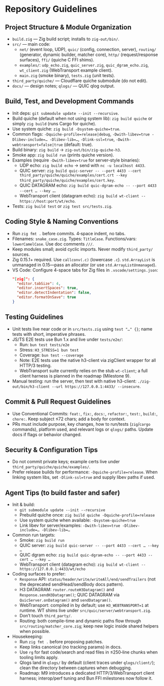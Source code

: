 # Repository Guidelines

## Project Structure & Module Organization
- `build.zig` — Zig build script; installs to `zig-out/bin/`.
- `src/` — main code:
  - `net/` (event loop, UDP), `quic/` (config, connection, server), `routing/` (generator, dynamic builder, matcher core), `http/` (request/response surfaces), `ffi/` (quiche C FFI shims).
  - `examples/`: `udp_echo.zig`, `quic_server.zig`, `quic_dgram_echo.zig`, `wt_client.zig` (WebTransport example client).
  - `main.zig` (smoke binary), `tests.zig` (unit tests).
- `third_party/quiche/` — Cloudflare quiche submodule (do not edit).
- `docs/` — design notes; `qlogs/` — QUIC qlog output.

## Build, Test, and Development Commands
- Init deps: `git submodule update --init --recursive`.
- Build quiche (default when not using system lib): `zig build quiche` or simply `zig build` (runs Cargo for quiche).
- Use system quiche: `zig build -Dsystem-quiche=true`.
- Common flags: `-Dquiche-profile=release|debug`, `-Dwith-libev=true -Dlibev-include=… -Dlibev-lib=…`, `-Dlink-ssl=true`, `-Dwith-webtransport=false|true` (default: true).
- Build binary: `zig build` → `zig-out/bin/zig-quiche-h3`.
- Smoke app: `zig build run` (prints quiche version).
- Examples (require `-Dwith-libev=true` for server-style binaries):
  - UDP echo: `zig build echo` → send with `nc -u localhost 4433`.
  - QUIC server: `zig build quic-server -- --port 4433 --cert third_party/quiche/quiche/examples/cert.crt --key third_party/quiche/quiche/examples/cert.key`.
  - QUIC DATAGRAM echo: `zig build quic-dgram-echo -- --port 4433 --cert … --key …`.
  - WebTransport client (datagram echo): `zig build wt-client -- https://host:port/wt/echo`.
- Tests: `zig build test` or `zig test src/tests.zig`.

## Coding Style & Naming Conventions
- Run `zig fmt .` before commits. 4‑space indent, no tabs.
- Filenames: `snake_case.zig`. Types: `TitleCase`. Functions/vars: `lowerCamelCase`. Use doc comments `///`.
- Keep modules small; avoid cyclic imports. Never modify `third_party/` sources.
- Zig 0.15.1+ required. Use `callconv(.c)` (lowercase `.c`). `std.ArrayList` is unmanaged in 0.15—pass an allocator (or use `std.ArrayListUnmanaged`).
- VS Code: Configure 4-space tabs for Zig files in `.vscode/settings.json`:
  ```json
  "[zig]": {
    "editor.tabSize": 4,
    "editor.insertSpaces": true,
    "editor.detectIndentation": false,
    "editor.formatOnSave": true
  }
  ```

## Testing Guidelines
- Unit tests live near code or in `src/tests.zig` using `test "…" {}`; name tests with short, imperative phrases.
- JS/TS E2E tests use Bun 1.x and live under `tests/e2e/`:
  - Run: `bun test tests/e2e`
  - Stress: `H3_STRESS=1 bun test`
  - Coverage: `bun test --coverage`
  - Note: E2E tests use the native h3-client via zigClient wrapper for all HTTP/3 testing.
  - WebTransport suite currently relies on the stub `wt-client`; a full client harness is planned in the roadmap (Milestone 9).
- Manual testing: run the server, then test with native h3-client: `./zig-out/bin/h3-client --url https://127.0.0.1:4433/ --insecure`.

## Commit & Pull Request Guidelines
- Use Conventional Commits: `feat:`, `fix:`, `docs:`, `refactor:`, `test:`, `build:`, `chore:`. Keep subject ≤72 chars; add a body for context.
- PRs must include purpose, key changes, how to run/tests (`zig`/`cargo` commands), platform used, and relevant logs or `qlogs/` paths. Update docs if flags or behavior changed.

## Security & Configuration Tips
- Do not commit private keys; example certs live under `third_party/quiche/quiche/examples/`.
- Prefer release builds for performance: `-Dquiche-profile=release`. When linking system libs, set `-Dlink-ssl=true` and supply libev paths if used.

## Agent Tips (to build faster and safer)
- Init & build:
  - `git submodule update --init --recursive`
  - Prebuild quiche once: `zig build quiche -Dquiche-profile=release`
  - Use system quiche when available: `-Dsystem-quiche=true`
  - Link libev for server/examples: `-Dwith-libev=true -Dlibev-include=… -Dlibev-lib=…`
- Common run targets:
  - Smoke: `zig build run`
  - QUIC server: `zig build quic-server -- --port 4433 --cert … --key …`
  - QUIC dgram echo: `zig build quic-dgram-echo -- --port 4433 --cert … --key …`
  - WebTransport client (datagram echo): `zig build wt-client -- https://127.0.0.1:4433/wt/echo`
- Coding surfaces to prefer:
  - `Response` API: `status/header/write/writeAll/end/sendTrailers` (not the deprecated sendHead/sendBody docs pattern).
  - H3 DATAGRAM: `router.routeH3Datagram()` and `Response.sendH3Datagram()`; QUIC DATAGRAM via `QuicServer.onDatagram()` and `sendDatagram()`.
  - WebTransport: compiled in by default; use `H3_WEBTRANSPORT=1` at runtime. WT shims live under `src/quic/server/webtransport.zig`.
  - Don’t touch `third_party/`.
  - Routing: both compile-time and dynamic paths flow through `src/routing/matcher_core.zig`; keep new logic inside shared helpers when possible.
- Housekeeping:
  - Run `zig fmt .` before proposing patches.
  - Keep links canonical (no tracking params) in docs.
  - Use `rg` for fast code/search and read files in ≤250‑line chunks when tooling limits apply.
  - Qlogs land in `qlogs/` by default (client traces under `qlogs/client/`); clean the directory between captures when debugging.
  - Roadmap: M9 introduces a dedicated HTTP/3/WebTransport client harness; interop/perf tuning and Bun FFI milestones now follow it.
